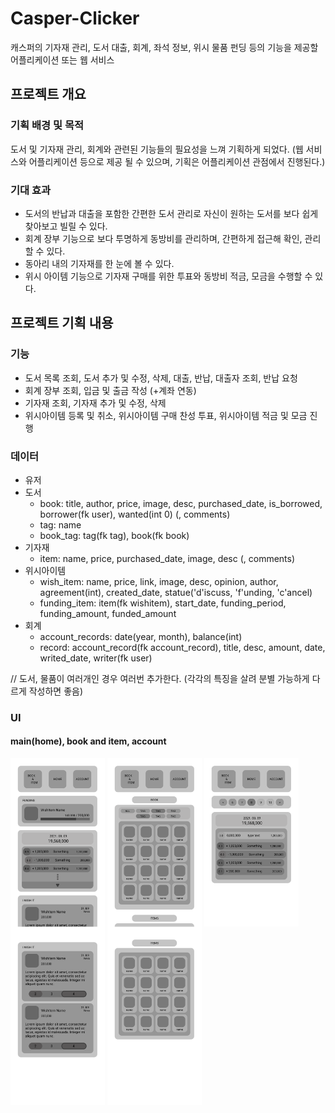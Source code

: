 # Casper-Clicker

캐스퍼의 기자재 관리, 도서 대출, 회계, 좌석 정보, 위시 물품 펀딩 등의 기능을 제공할 어플리케이션 또는 웹 서비스

## 프로젝트 개요

### 기획 배경 및 목적

도서 및 기자재 관리, 회계와 관련된 기능들의 필요성을 느껴 기획하게 되었다. (웹 서비스와 어플리케이션 등으로 제공 될 수 있으며, 기획은 어플리케이션 관점에서 진행된다.)

### 기대 효과

- 도서의 반납과 대출을 포함한 간편한 도서 관리로 자신이 원하는 도서를 보다 쉽게 찾아보고 빌릴 수 있다.
- 회계 장부 기능으로 보다 투명하게 동방비를 관리하며, 간편하게 접근해 확인, 관리할 수 있다.
- 동아리 내의 기자재를 한 눈에 볼 수 있다.
- 위시 아이템 기능으로 기자재 구매를 위한 투표와 동방비 적금, 모금을 수행할 수 있다.

## 프로젝트 기획 내용

### 기능

- 도서 목록 조회, 도서 추가 및 수정, 삭제, 대출, 반납, 대출자 조회, 반납 요청
- 회계 장부 조회, 입금 및 출금 작성 (+계좌 연동)
- 기자재 조회, 기자재 추가 및 수정, 삭제
- 위시아이템 등록 및 취소, 위시아이템 구매 찬성 투표, 위시아이템 적금 및 모금 진행

### 데이터

- 유저
- 도서
  - book: title, author, price, image, desc, purchased_date, is_borrowed, borrower(fk user), wanted(int 0) (, comments)
  - tag: name
  - book_tag: tag(fk tag), book(fk book)
- 기자재
  - item: name, price, purchased_date, image, desc (, comments)
- 위시아이템
  - wish_item: name, price, link, image, desc, opinion, author, agreement(int), created_date, statue('d'iscuss, 'f'unding, 'c'ancel)
  - funding_item: item(fk wishitem), start_date, funding_period, funding_amount, funded_amount
- 회계
  - account_records: date(year, month), balance(int)
  - record: account_record(fk account_record), title, desc, amount, date, writed_date, writer(fk user)

// 도서, 물품이 여러개인 경우 여러번 추가한다. (각각의 특징을 살려 분별 가능하게 다르게 작성하면 좋음)

### UI

#### main(home), book and item, account

<div>
  <img align="top" src="./casper-clicker_main.png" width="30%" height="30%">  
  <img align="top" src="./casper-clicker_book-item.png" width="30%" height="30%">  
  <img align="top" src="./casper-clicker_account.png" width="30%" height="30%">  
</div>

